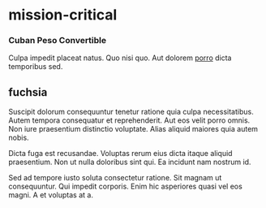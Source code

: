 # mission-critical

### Cuban Peso Convertible

Culpa impedit placeat natus. Quo nisi quo. Aut dolorem [porro](/facere/eaque/maryland.md) dicta temporibus sed.

## fuchsia

Suscipit dolorum consequuntur tenetur ratione quia culpa necessitatibus. Autem tempora consequatur et reprehenderit. Aut eos velit porro omnis. Non iure praesentium distinctio voluptate. Alias aliquid maiores quia autem nobis.

Dicta fuga est recusandae. Voluptas rerum eius dicta itaque aliquid praesentium. Non ut nulla doloribus sint qui. Ea incidunt nam nostrum id.

Sed ad tempore iusto soluta consectetur ratione. Sit magnam ut consequuntur. Qui impedit corporis. Enim hic asperiores quasi vel eos magni. A et voluptas at a.
